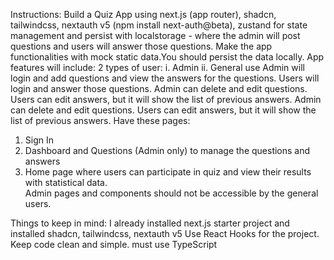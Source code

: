 Instructions: Build a  Quiz App using next.js (app router), shadcn, tailwindcss, nextauth v5 (npm install next-auth@beta), zustand for state management and persist with localstorage -   where the admin will post questions and users will answer those questions. Make the app functionalities with mock static data.You should persist the data locally. 
App features will include: 
2 types of user: 
i.  Admin 
ii.  General use 
Admin will login and add questions and view the answers for the questions. Users will login and answer those questions. Admin can delete and edit questions. Users can edit answers, but it will show the list of previous answers. 
Admin can delete and edit questions. Users can edit answers, but it will show the list of previous answers. 
Have these pages: 
1.  Sign In  
2.  Dashboard and Questions (Admin only)  to manage the questions and answers 
3.  Home page where users can participate in quiz and view their results with statistical data.  
Admin pages and components should not be accessible by the general users. 

Things to keep in mind: 
I already installed next.js starter project and installed shadcn, tailwindcss, nextauth v5
Use React Hooks for the project. 
Keep code clean and simple. 
must use TypeScript
